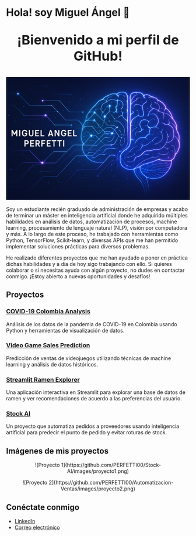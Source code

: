 # Hola! soy Miguel Ángel 🤝

<p align="center" style="font-size: 36px; font-weight: bold;">
  ¡Bienvenido a mi perfil de GitHub!
</p>

![Portada](https://github.com/PERFETTI00/PERFETTI00/blob/main/20250808_1958_Digital%20Neurofusion_simple_compose_01k25d9nq7epm9mnfcdnb6tpns.png)

Soy un estudiante recién graduado de administración de empresas y acabo de terminar un máster en inteligencia artificial donde he adquirido múltiples habilidades en análisis de datos, automatización de procesos, machine learning, procesamiento de lenguaje natural (NLP), visión por computadora y más. A lo largo de este proceso, he trabajado con herramientas como Python, TensorFlow, Scikit-learn, y diversas APIs que me han permitido implementar soluciones prácticas para diversos problemas.

He realizado diferentes proyectos que me han ayudado a poner en práctica dichas habilidades y a día de hoy sigo trabajando con ello. Si quieres colaborar o si necesitas ayuda con algún proyecto, no dudes en contactar conmigo. ¡Estoy abierto a nuevas oportunidades y desafíos!

## Proyectos

### [**COVID-19 Colombia Analysis**](https://github.com/PERFETTI00/covid19-colombia-analysis)
Análisis de los datos de la pandemia de COVID-19 en Colombia usando Python y herramientas de visualización de datos.

### [**Video Game Sales Prediction**](https://github.com/PERFETTI00/video-game-sales-prediction)
Predicción de ventas de videojuegos utilizando técnicas de machine learning y análisis de datos históricos.

### [**Streamlit Ramen Explorer**](https://github.com/PERFETTI00/streamlit-ramen-explorer)
Una aplicación interactiva en Streamlit para explorar una base de datos de ramen y ver recomendaciones de acuerdo a las preferencias del usuario.

### [**Stock AI**](https://github.com/PERFETTI00/Stockai)
Un proyecto que automatiza pedidos a proveedores usando inteligencia artificial para predecir el punto de pedido y evitar roturas de stock.

## Imágenes de mis proyectos
<p align="center">
  ![Proyecto 1](https://github.com/PERFETTI00/Stock-AI/images/proyecto1.png)
</p>
<p align="center">
  ![Proyecto 2](https://github.com/PERFETTI00/Automatizacion-Ventas/images/proyecto2.png)
</p>

## Conéctate conmigo
- [LinkedIn](https://www.linkedin.com/in/miguel-angel/)
- [Correo electrónico](mailto:miguel.angel@example.com)


